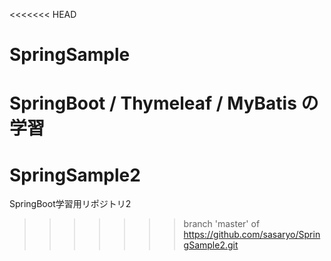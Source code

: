 <<<<<<< HEAD
# SpringSample
SpringBoot / Thymeleaf / MyBatis の学習
=======
# SpringSample2
SpringBoot学習用リポジトリ2
>>>>>>> branch 'master' of https://github.com/sasaryo/SpringSample2.git
